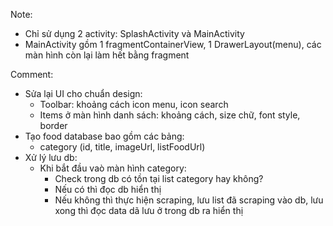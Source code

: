 Note:
- Chỉ sử dụng 2 activity: SplashActivity và MainActivity
- MainActivity gồm 1 fragmentContainerView, 1 DrawerLayout(menu), các màn hình còn lại làm hết bằng fragment


Comment:
- Sửa lại UI cho chuẩn design:
    + Toolbar: khoảng cách icon menu, icon search
    + Items ở màn hình danh sách: khoảng cách, size chữ, font style, border
- Tạo food database bao gồm các bảng:
    + category (id, title, imageUrl, listFoodUrl)
- Xử lý lưu db:
    + Khi bắt đầu vaò màn hình category:
      - Check trong db có tồn tại list category hay không?
      - Nếu có thì đọc db hiển thị
      - Nếu không thì thực hiện scraping, lưu list đã scraping vào db, lưu xong thì đọc data dã lưu ở trong db ra hiển thị